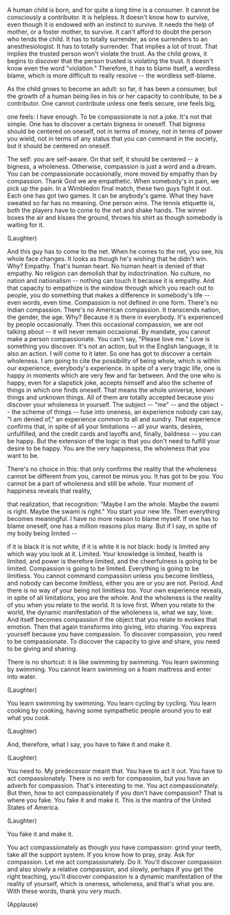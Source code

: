 
A human child is born,
and for quite a long time
is a consumer.
It cannot be consciously a contributor.
It is helpless.
It doesn&#39;t know how to survive,
even though it is endowed with an instinct to survive.
It needs the help of mother, or a foster mother, to survive.
It can&#39;t afford to doubt the person who tends the child.
It has to totally surrender,
as one surrenders to an anesthesiologist.
It has to totally surrender.
That implies a lot of trust.
That implies the trusted person
won&#39;t violate the trust.
As the child grows,
it begins to discover
that the person trusted is violating the trust.
It doesn&#39;t know even the word &quot;violation.&quot;
Therefore, it has to blame itself,
a wordless blame,
which is more difficult to really resolve --
the wordless self-blame.

As the child grows to become an adult:
so far, it has been a consumer,
but the growth of a human being
lies in his or her capacity to contribute,
to be a contributor.
One cannot contribute unless one feels secure,
one feels big,

one feels: I have enough.
To be compassionate is not a joke.
It&#39;s not that simple.
One has to discover a certain bigness in oneself.
That bigness should be centered on oneself,
not in terms of money,
not in terms of power you wield,
not in terms of any status that you can command in the society,
but it should be centered on oneself.

The self: you are self-aware.
On that self, it should be centered -- a bigness, a wholeness.
Otherwise, compassion is just a word and a dream.
You can be compassionate occasionally,
more moved by empathy
than by compassion.
Thank God we are empathetic.
When somebody&#39;s in pain, we pick up the pain.
In a Wimbledon final match,
these two guys fight it out.
Each one has got two games.
It can be anybody&#39;s game.
What they have sweated so far has no meaning.
One person wins.
The tennis etiquette is, both the players have to come to the net
and shake hands.
The winner boxes the air
and kisses the ground,
throws his shirt as though somebody is waiting for it.

(Laughter)

And this guy has to come to the net.
When he comes to the net,
you see, his whole face changes.
It looks as though he&#39;s wishing that he didn&#39;t win.
Why? Empathy.
That&#39;s human heart.
No human heart is denied of that empathy.
No religion can demolish that by indoctrination.
No culture, no nation and nationalism --
nothing can touch it
because it is empathy.
And that capacity to empathize
is the window through which you reach out to people,
you do something that makes a difference in somebody&#39;s life --
even words, even time.
Compassion is not defined in one form.
There&#39;s no Indian compassion.
There&#39;s no American compassion.
It transcends nation, the gender, the age.
Why? Because it is there in everybody.
It&#39;s experienced by people occasionally.
Then this occasional compassion,
we are not talking about --
it will never remain occasional.
By mandate, you cannot make a person compassionate.
You can&#39;t say, &quot;Please love me.&quot;
Love is something you discover.
It&#39;s not an action,
but in the English language, it is also an action.
I will come to it later.
So one has got to discover a certain wholeness.
I am going to cite the possibility of being whole,
which is within our experience, everybody&#39;s experience.
In spite of a very tragic life,
one is happy in moments which are very few and far between.
And the one who is happy,
even for a slapstick joke,
accepts himself and also the scheme of things in which one finds oneself.
That means the whole universe,
known things and unknown things.
All of them are totally accepted
because you discover your wholeness in yourself.
The subject -- &quot;me&quot; --
and the object -- the scheme of things --
fuse into oneness,
an experience nobody can say, &quot;I am denied of,&quot;
an experience common to all and sundry.
That experience confirms that, in spite of all your limitations --
all your wants, desires, unfulfilled, and the credit cards
and layoffs
and, finally, baldness --
you can be happy.
But the extension of the logic is
that you don&#39;t need to fulfill your desire to be happy.
You are the very happiness, the wholeness that you want to be.

There&#39;s no choice in this:
that only confirms the reality
that the wholeness cannot be different from you,
cannot be minus you.
It has got to be you.
You cannot be a part of wholeness
and still be whole.
Your moment of happiness reveals that reality,

that realization, that recognition:
&quot;Maybe I am the whole.
Maybe the swami is right.
Maybe the swami is right.&quot; You start your new life.
Then everything becomes meaningful.
I have no more reason to blame myself.
If one has to blame oneself, one has a million reasons plus many.
But if I say, in spite of my body being limited --

if it is black it is not white, if it is white it is not black:
body is limited any which way you look at it. Limited.
Your knowledge is limited, health is limited,
and power is therefore limited,
and the cheerfulness is going to be limited.
Compassion is going to be limited.
Everything is going to be limitless.
You cannot command compassion
unless you become limitless, and nobody can become limitless,
either you are or you are not. Period.
And there is no way of your being not limitless too.
Your own experience reveals, in spite of all limitations, you are the whole.
And the wholeness is the reality of you
when you relate to the world.
It is love first.
When you relate to the world,
the dynamic manifestation of the wholeness
is, what we say, love.
And itself becomes compassion
if the object that you relate to evokes that emotion.
Then that again transforms into giving, into sharing.
You express yourself because you have compassion.
To discover compassion, you need to be compassionate.
To discover the capacity to give and share,
you need to be giving and sharing.

There is no shortcut: it is like swimming by swimming.
You learn swimming by swimming.
You cannot learn swimming on a foam mattress and enter into water.

(Laughter)

You learn swimming by swimming. You learn cycling by cycling.
You learn cooking by cooking,
having some sympathetic people around you
to eat what you cook.

(Laughter)

And, therefore, what I say,
you have to fake it and make it.

(Laughter)

You need to.
My predecessor meant that.
You have to act it out.
You have to act compassionately.
There is no verb for compassion,
but you have an adverb for compassion.
That&#39;s interesting to me.
You act compassionately.
But then, how to act compassionately if you don&#39;t have compassion?
That is where you fake.
You fake it and make it. This is the mantra of the United States of America.

(Laughter)

You fake it and make it.

You act compassionately as though you have compassion:
grind your teeth,
take all the support system.
If you know how to pray, pray.
Ask for compassion.
Let me act compassionately.
Do it.
You&#39;ll discover compassion
and also slowly a relative compassion,
and slowly, perhaps if you get the right teaching,
you&#39;ll discover compassion is a dynamic manifestation
of the reality of yourself, which is oneness, wholeness,
and that&#39;s what you are.
With these words, thank you very much.

(Applause)

